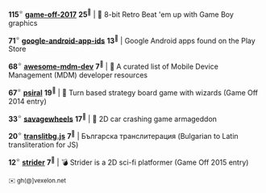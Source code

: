 **115**<sup>:star:</sup> **[game-off-2017](https://github.com/kenamick/game-off-2017)** **25**<sup>:eyes:</sup> | 👊  8-bit Retro Beat 'em up with Game Boy graphics 

**71**<sup>:star:</sup> **[google-android-app-ids](https://github.com/petarov/google-android-app-ids)** **13**<sup>:eyes:</sup> | Google Android apps found on the Play Store

**68**<sup>:star:</sup> **[awesome-mdm-dev](https://github.com/petarov/awesome-mdm-dev)** **7**<sup>:eyes:</sup> | :iphone: A curated list of Mobile Device Management (MDM) developer resources

**67**<sup>:star:</sup> **[psiral](https://github.com/kenamick/psiral)** **19**<sup>:eyes:</sup> | :game_die: Turn based strategy board game with wizards (Game Off 2014 entry)

**33**<sup>:star:</sup> **[savagewheels](https://github.com/kenamick/savagewheels)** **17**<sup>:eyes:</sup> | :checkered_flag: 2D car crashing game armageddon

**20**<sup>:star:</sup> **[translitbg.js](https://github.com/petarov/translitbg.js)** **7**<sup>:eyes:</sup> | Българска транслитерация (Bulgarian to Latin transliteration for JS)

**12**<sup>:star:</sup> **[strider](https://github.com/kenamick/strider)** **7**<sup>:eyes:</sup> | :bomb: Strider is a 2D sci-fi platformer (Game Off 2015 entry)

<sub>:envelope: gh(@]vexelon.net</sub>